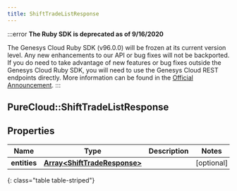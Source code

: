 ```yaml
---
title: ShiftTradeListResponse
---
```


:::error
**The Ruby SDK is deprecated as of 9/16/2020**

The Genesys Cloud Ruby SDK (v96.0.0) will be frozen at its current version level. Any new enhancements to our API or bug fixes will not be backported. If you do need to take advantage of new features or bug fixes outside the Genesys Cloud Ruby SDK, you will need to use the Genesys Cloud REST endpoints directly. More information can be found in the [Official Announcement](https://developer.mypurecloud.com/forum/t/announcement-genesys-cloud-ruby-sdk-end-of-life/8850).
:::


## PureCloud::ShiftTradeListResponse

## Properties

|Name | Type | Description | Notes|
|------------ | ------------- | ------------- | -------------|
| **entities** | [**Array&lt;ShiftTradeResponse&gt;**](ShiftTradeResponse.html) |  | [optional] |
{: class="table table-striped"}


